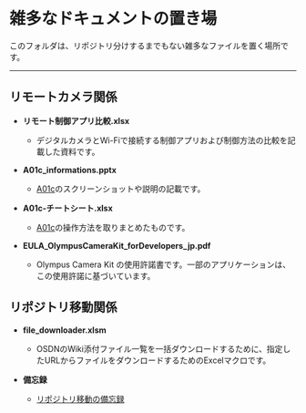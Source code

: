 # 雑多なドキュメントの置き場

このフォルダは、リポジトリ分けするまでもない雑多なファイルを置く場所です。

--------------------------------------------------------

## リモートカメラ関係

- **リモート制御アプリ比較.xlsx**
  - デジタルカメラとWi-Fiで接続する制御アプリおよび制御方法の比較を記載した資料です。

- **A01c_informations.pptx**
  - [A01c](https://github.com/MRSa/A01c)のスクリーンショットや説明の記載です。

- **A01c-チートシート.xlsx**
  - [A01c](https://github.com/MRSa/A01c)の操作方法を取りまとめたものです。

- **EULA_OlympusCameraKit_forDevelopers_jp.pdf**
  - Olympus Camera Kit の使用許諾書です。一部のアプリケーションは、この使用許諾に基づいています。

## リポジトリ移動関係

- **file_downloader.xlsm**
  - OSDNのWiki添付ファイル一覧を一括ダウンロードするために、指定したURLからファイルをダウンロードするためのExcelマクロです。

- **備忘録**
  - [リポジトリ移動の備忘録](osdn_memo.md)
